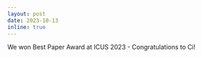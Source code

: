 ```yaml
---
layout: post
date: 2023-10-13
inline: true
---
```


We won Best Paper Award at ICUS 2023 - Congratulations to Ci!